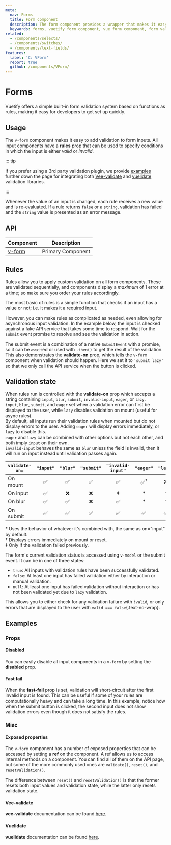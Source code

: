 ```yaml
---
meta:
  nav: Forms
  title: Form component
  description: The form component provides a wrapper that makes it easy to process and control validation states of input components.
  keywords: forms, vuetify form component, vue form component, form validation
related:
  - /components/selects/
  - /components/switches/
  - /components/text-fields/
features:
  label: 'C: VForm'
  report: true
  github: /components/VForm/
---
```


# Forms

Vuetify offers a simple built-in form validation system based on functions as rules, making it easy for developers to get set up quickly.

<PageFeatures />

## Usage

The `v-form` component makes it easy to add validation to form inputs. All input components have a **rules** prop that can be used to specify conditions in which the input is either *valid* or *invalid*.

::: tip

If you prefer using a 3rd party validation plugin, we provide [examples](#vee-validate) further down the page for integrating both [Vee-validate](https://github.com/baianat/Vee-validate) and [vuelidate](https://github.com/vuelidate/vuelidate) validation libraries.

:::

Whenever the value of an input is changed, each rule receives a new value and is re-evaluated. If a rule returns `false` or a `string`, validation has failed and the `string` value is presented as an error message.

<ExamplesExample file="v-form/usage" />

<PromotedEntry />

## API

| Component | Description |
| - | - |
| [v-form](/api/v-form/) | Primary Component |

<ApiInline hide-links />

## Rules

Rules allow you to apply custom validation on all form components. These are validated sequentially, and components display a *maximum* of 1 error at a time; so make sure you order your rules accordingly.

The most basic of rules is a simple function that checks if an input has a value or not; i.e. it makes it a required input.

<ExamplesExample file="v-form/rules-required" />

However, you can make rules as complicated as needed, even allowing for asynchronous input validation. In the example below, the input is checked against a fake API service that takes some time to respond. Wait for the `submit` event promise to resolve and see the validation in action.

<ExamplesExample file="v-form/rules-async" />

The submit event is a combination of a native `SubmitEvent` with a promise, so it can be `await`ed or used with `.then()` to get the result of the validation.
<br>
This also demonstrates the **validate-on** prop, which tells the `v-form` component when validation should happen. Here we set it to `'submit lazy'` so that we only call the API service when the button is clicked.

## Validation state

When rules run is controlled with the **validate-on** prop which accepts a string containing `input`, `blur`, `submit`, `invalid-input`, `eager`, or `lazy`.
<br>
`input`, `blur`, `submit`, and `eager` set when a validation error can first be displayed to the user, while `lazy` disables validation on mount (useful for async rules).
<br>
By default, all inputs run their validation rules when mounted but do not display errors to the user. Adding `eager` will display errors immediately, or `lazy` to disable this.
<br>
`eager` and `lazy` can be combined with other options but not each other, and both imply `input` on their own.
<br>
`invalid-input` behaves the same as `blur` unless the field is invalid, then it will run on input instead until validation passes again.

| `validate-on=` | `"input"` | `"blur"` | `"submit"` | `"invalid-input"` |   `"eager"`   | `"lazy"` |
|----------------|:---------:|:--------:|:----------:|:-----------------:|:-------------:|:--------:|
| On mount       |     ✅     |    ✅     |     ✅      |         ✅         | ✅<sup>†</sup> |    ❌     |
| On input       |     ✅     |    ❌     |     ❌      |         ‡         |       *       |    *     |
| On blur        |     ✅     |    ✅     |     ❌      |         ✅         |       *       |    *     |
| On submit      |     ✅     |    ✅     |     ✅      |         ✅         |       ✅       |    ✅     |
<p class="text-caption">
* Uses the behavior of whatever it's combined with, the same as on="input" by default.
<br>
† Displays errors immediately on mount or reset.
<br>
‡ Only if the validation failed previously.
</p>

The form's current validation status is accessed using `v-model` or the submit event. It can be in one of three states:

- `true`: All inputs with validation rules have been successfully validated.
- `false`: At least one input has failed validation either by interaction or manual validation.
- `null`: At least one input has failed validation without interaction or has not been validated yet due to `lazy` validation.

This allows you to either check for any validation failure with `!valid`, or only errors that are displayed to the user with `valid === false`{.text-no-wrap}.

## Examples

### Props

#### Disabled

You can easily disable all input components in a `v-form` by setting the **disabled** prop.

<ExamplesExample file="v-form/prop-disabled" />

#### Fast fail

When the **fast-fail** prop is set, validation will short-circuit after the first invalid input is found. This can be useful if some of your rules are computationally heavy and can take a long time. In this example, notice how when the submit button is clicked, the second input does not show validation errors even though it does not satisfy the rules.

<ExamplesExample file="v-form/prop-fast-fail" />

### Misc

#### Exposed properties

The `v-form` component has a number of exposed properties that can be accessed by setting a **ref** on the component. A ref allows us to access internal methods on a component. You can find all of them on the API page, but some of the more commonly used ones are `validate()`, `reset()`, and `resetValidation()`.

The difference between `reset()` and `resetValidation()` is that the former resets both input values and validation state, while the latter only resets validation state.

<ExamplesExample file="v-form/misc-exposed" />

#### Vee-validate

**vee-validate** documentation can be found [here](https://vee-validate.logaretm.com/v4/).

<ExamplesExample file="v-form/misc-vee-validate" />

#### Vuelidate

**vuelidate** documentation can be found [here](https://vuelidate-next.netlify.app/).

<ExamplesExample file="v-form/misc-vuelidate" />
